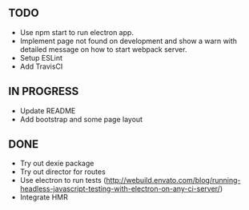 ## TODO
* Use npm start to run electron app.
* Implement page not found on development and show a warn with detailed message on how to start webpack server.
* Setup ESLint
* Add TravisCI

## IN PROGRESS
* Update README
* Add bootstrap and some page layout

## DONE
* Try out dexie package
* Try out director for routes
* Use electron to run tests (http://webuild.envato.com/blog/running-headless-javascript-testing-with-electron-on-any-ci-server/)
* Integrate HMR
